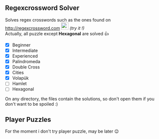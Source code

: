 ## Regexcrossword Solver

Solves regex crosswords such as the ones found on http://regexcrossword.com <img src="https://regexcrossword.com/img/logo.svg" height="24"> *(try it !)*
<br>Actually, all puzzle except **Hexagonal** are solved :+1:

- [x] Beginner
- [x] Intermediate
- [x] Experienced
- [x] Palindromeda
- [x] Double Cross
- [x] Cities
- [x] Volapük
- [ ] Hamlet
- [ ] Hexagonal

On any directory, the files contain the solutions, so don't open them if you don't want to be spoiled :)

## Player Puzzles

For the moment i don't try player puzzle, may be later :wink:
